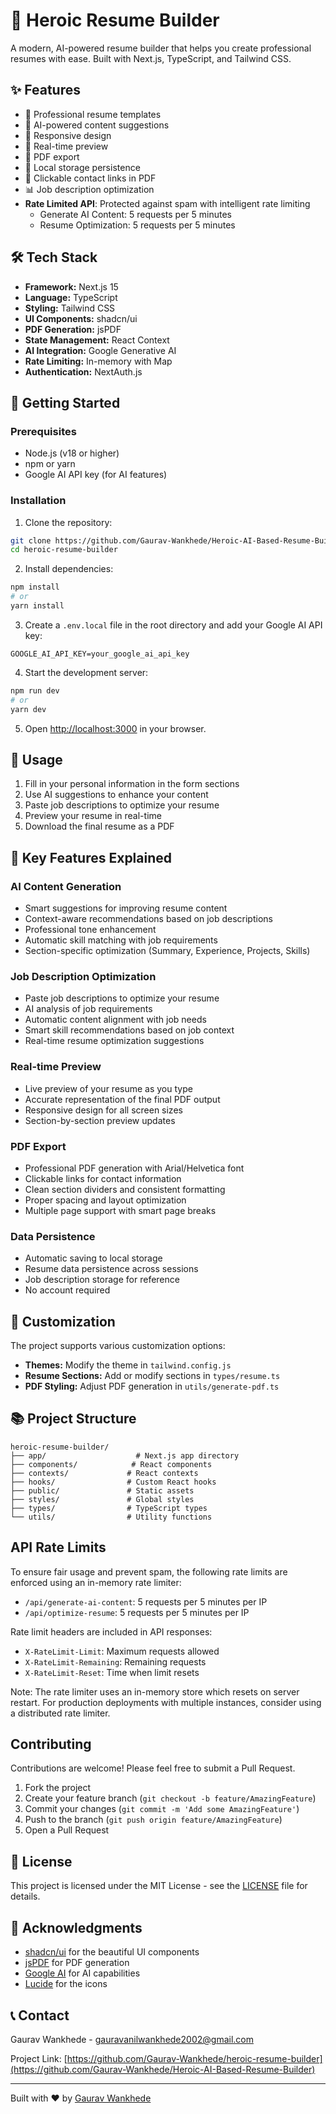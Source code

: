 # 🚀 Heroic Resume Builder

A modern, AI-powered resume builder that helps you create professional resumes with ease. Built with Next.js, TypeScript, and Tailwind CSS.

## ✨ Features

- 📝 Professional resume templates
- 🤖 AI-powered content suggestions
- 📱 Responsive design
- 🎨 Real-time preview
- 📄 PDF export
- 💾 Local storage persistence
- 🔗 Clickable contact links in PDF
- 📊 Job description optimization
- **Rate Limited API**: Protected against spam with intelligent rate limiting
  - Generate AI Content: 5 requests per 5 minutes
  - Resume Optimization: 5 requests per 5 minutes

## 🛠️ Tech Stack

- **Framework:** Next.js 15
- **Language:** TypeScript
- **Styling:** Tailwind CSS
- **UI Components:** shadcn/ui
- **PDF Generation:** jsPDF
- **State Management:** React Context
- **AI Integration:** Google Generative AI
- **Rate Limiting:** In-memory with Map
- **Authentication:** NextAuth.js

## 🚀 Getting Started

### Prerequisites

- Node.js (v18 or higher)
- npm or yarn
- Google AI API key (for AI features)

### Installation

1. Clone the repository:
```bash
git clone https://github.com/Gaurav-Wankhede/Heroic-AI-Based-Resume-Builder.git
cd heroic-resume-builder
```

2. Install dependencies:
```bash
npm install
# or
yarn install
```

3. Create a `.env.local` file in the root directory and add your Google AI API key:
```env
GOOGLE_AI_API_KEY=your_google_ai_api_key
```

4. Start the development server:
```bash
npm run dev
# or
yarn dev
```

5. Open [http://localhost:3000](http://localhost:3000) in your browser.

## 📝 Usage

1. Fill in your personal information in the form sections
2. Use AI suggestions to enhance your content
3. Paste job descriptions to optimize your resume
4. Preview your resume in real-time
5. Download the final resume as a PDF

## 🎯 Key Features Explained

### AI Content Generation
- Smart suggestions for improving resume content
- Context-aware recommendations based on job descriptions
- Professional tone enhancement
- Automatic skill matching with job requirements
- Section-specific optimization (Summary, Experience, Projects, Skills)

### Job Description Optimization
- Paste job descriptions to optimize your resume
- AI analysis of job requirements
- Automatic content alignment with job needs
- Smart skill recommendations based on job context
- Real-time resume optimization suggestions

### Real-time Preview
- Live preview of your resume as you type
- Accurate representation of the final PDF output
- Responsive design for all screen sizes
- Section-by-section preview updates

### PDF Export
- Professional PDF generation with Arial/Helvetica font
- Clickable links for contact information
- Clean section dividers and consistent formatting
- Proper spacing and layout optimization
- Multiple page support with smart page breaks

### Data Persistence
- Automatic saving to local storage
- Resume data persistence across sessions
- Job description storage for reference
- No account required

## 🔧 Customization

The project supports various customization options:

- **Themes:** Modify the theme in `tailwind.config.js`
- **Resume Sections:** Add or modify sections in `types/resume.ts`
- **PDF Styling:** Adjust PDF generation in `utils/generate-pdf.ts`

## 📚 Project Structure

```
heroic-resume-builder/
├── app/                    # Next.js app directory
├── components/            # React components
├── contexts/             # React contexts
├── hooks/                # Custom React hooks
├── public/               # Static assets
├── styles/               # Global styles
├── types/                # TypeScript types
└── utils/                # Utility functions
```

## API Rate Limits

To ensure fair usage and prevent spam, the following rate limits are enforced using an in-memory rate limiter:

- `/api/generate-ai-content`: 5 requests per 5 minutes per IP
- `/api/optimize-resume`: 5 requests per 5 minutes per IP

Rate limit headers are included in API responses:
- `X-RateLimit-Limit`: Maximum requests allowed
- `X-RateLimit-Remaining`: Remaining requests
- `X-RateLimit-Reset`: Time when limit resets

Note: The rate limiter uses an in-memory store which resets on server restart. For production deployments with multiple instances, consider using a distributed rate limiter.

## Contributing

Contributions are welcome! Please feel free to submit a Pull Request.

1. Fork the project
2. Create your feature branch (`git checkout -b feature/AmazingFeature`)
3. Commit your changes (`git commit -m 'Add some AmazingFeature'`)
4. Push to the branch (`git push origin feature/AmazingFeature`)
5. Open a Pull Request

## 📜 License

This project is licensed under the MIT License - see the [LICENSE](LICENSE) file for details.

## 🙏 Acknowledgments

- [shadcn/ui](https://ui.shadcn.com/) for the beautiful UI components
- [jsPDF](https://github.com/parallax/jsPDF) for PDF generation
- [Google AI](https://ai.google.dev/) for AI capabilities
- [Lucide](https://lucide.dev/) for the icons

## 📞 Contact

Gaurav Wankhede - [gauravanilwankhede2002@gmail.com](mailto:gauravanilwankhede2002@gmail.com)

Project Link: [https://github.com/Gaurav-Wankhede/heroic-resume-builder](https://github.com/Gaurav-Wankhede/Heroic-AI-Based-Resume-Builder)

---
Built with ❤️ by [Gaurav Wankhede](https://gaurav-wankhede.vercel.app/)
